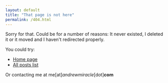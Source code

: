```yaml
---
layout: default
title: "That page is not here"
permalink: /404.html
---
```


Sorry for that. Could be for a number of reasons: It never existed, I deleted it or it moved and I haven't redirected properly.

You could try:

- [Home page](/)
- [All posts list](/posts/)

Or contacting me at me[at]*andrewmiracle*[dot]**com**
